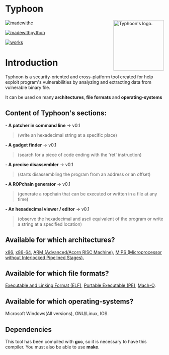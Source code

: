 # Typhoon

<img src="http://image.noelshack.com/fichiers/2018/50/1/1544456374-tornado-2.png" align="right" title="Typhoon's logo." height="160px" width="160px"/>

[![madewithc](https://forthebadge.com/images/badges/made-with-c.svg)]()

[![madewithpython](https://forthebadge.com/images/badges/made-with-python.svg)]()

[![works](https://forthebadge.com/images/badges/60-percent-of-the-time-works-every-time.svg)]()

# Introduction

Typhoon is a security-oriented and cross-platform tool created for help exploit program's vulnerabilities by analyzing and extracting data from vulnerable binary file.

It can be used on many **architectures**, **file formats** and **operating-systems**

## Content of Typhoon's sections: 

**- A patcher in command line** -> v0.1 
> (write an hexadecimal string at a specific place)

**- A gadget finder** -> v0.1 
> (search for a piece of code ending with the 'ret' instruction)

**- A precise disassembler** -> v0.1 
> (starts disassembling the program from an address or an offset)

**- A ROPchain generator** -> v0.1 
> (generate a ropchain that can be executed or written in a file at any time)

**- An hexadecimal viewer / editor** -> v0.1 
> (observe the hexadecimal and ascii equivalent of the program or write a string at a specified location)

## Available for which architectures?

<a href="https://en.wikipedia.org/wiki/X86">x86</a>, <a href="https://en.wikipedia.org/wiki/X64">x86-64</a>, <a href="https://en.wikipedia.org/wiki/ARM_architecture">ARM (Advanced/Acorn RISC Machine)</a>, <a href="https://en.wikipedia.org/wiki/MIPS_architecture">MIPS (Microprocessor without Interlocked Pipelined Stages).</a> 

## Available for which file formats?

<a href="https://en.wikipedia.org/wiki/Executable_and_Linkable_Format">Executable and Linking Format (ELF)</a>, <a href="https://en.wikipedia.org/wiki/Portable_Executable">Portable Executable (PE)</a>, <a href="https://en.wikipedia.org/wiki/Mach-O">Mach-O</a>.

## Available for which operating-systems?

Microsoft Windows(All versions), GNU/Linux, IOS.

## Dependencies

This tool has been compiled with **gcc**, so it is necessary to have this compiler. You must also be able to use **make**.
